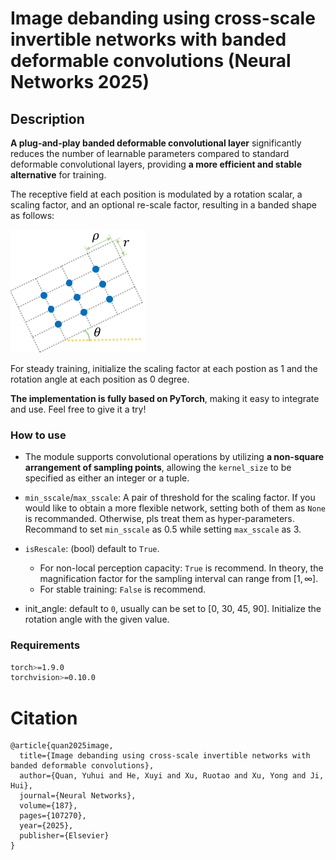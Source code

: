 # Image debanding using cross-scale invertible networks with banded deformable convolutions (Neural Networks 2025)

## Description
**A plug-and-play banded deformable convolutional layer** significantly reduces the number of learnable parameters compared to standard deformable convolutional layers, providing **a more efficient and stable alternative** for training.
 
 The receptive field at each position is modulated by a rotation scalar, a scaling factor, and an optional re-scale factor, resulting in a banded shape as follows:

![pic](https://github.com/csxyhe/BDINN/blob/img/receptiveField.png)

For steady training, initialize the scaling factor at each postion as 1 and the rotation angle at each position as 0 degree.

**The implementation is fully based on PyTorch**, making it easy to integrate and use. Feel free to give it a try!

### How to use

- The module supports convolutional operations by utilizing **a non-square arrangement of sampling points**, allowing the `kernel_size` to be specified as either an integer or a tuple.

- `min_sscale`/`max_sscale`: A pair of threshold for the scaling factor. If you would like to obtain a more flexible network, setting both of them as `None` is recommanded. Otherwise, pls treat them as hyper-parameters. Recommand to set `min_sscale` as 0.5 while setting `max_sscale` as 3.
- `isRescale`: (bool) default to `True`.
  - For non-local perception capacity: `True` is recommend. In theory, the magnification factor for the sampling interval can range from $[1, \infty]$.
  - For stable training: `False` is recommend.
- init_angle: default to `0`, usually can be set to [0, 30, 45, 90]. Initialize the rotation angle with the given value.


### Requirements

```bash
torch>=1.9.0
torchvision>=0.10.0
```

# Citation

```
@article{quan2025image,
  title={Image debanding using cross-scale invertible networks with banded deformable convolutions},
  author={Quan, Yuhui and He, Xuyi and Xu, Ruotao and Xu, Yong and Ji, Hui},
  journal={Neural Networks},
  volume={187},
  pages={107270},
  year={2025},
  publisher={Elsevier}
}
```
